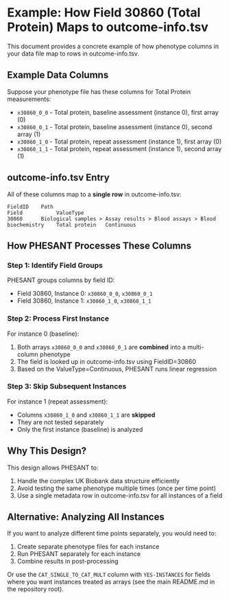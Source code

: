 # Example: How Field 30860 (Total Protein) Maps to outcome-info.tsv

This document provides a concrete example of how phenotype columns in your data file map to rows in outcome-info.tsv.

## Example Data Columns

Suppose your phenotype file has these columns for Total Protein measurements:
- `x30860_0_0` - Total protein, baseline assessment (instance 0), first array (0)
- `x30860_0_1` - Total protein, baseline assessment (instance 0), second array (1)  
- `x30860_1_0` - Total protein, repeat assessment (instance 1), first array (0)
- `x30860_1_1` - Total protein, repeat assessment (instance 1), second array (1)

## outcome-info.tsv Entry

All of these columns map to a **single row** in outcome-info.tsv:

```
FieldID    Path                                                                 Field           ValueType
30860      Biological samples > Assay results > Blood assays > Blood biochemistry    Total protein   Continuous
```

## How PHESANT Processes These Columns

### Step 1: Identify Field Groups

PHESANT groups columns by field ID:
- Field 30860, Instance 0: `x30860_0_0`, `x30860_0_1`
- Field 30860, Instance 1: `x30860_1_0`, `x30860_1_1`

### Step 2: Process First Instance

For instance 0 (baseline):
1. Both arrays `x30860_0_0` and `x30860_0_1` are **combined** into a multi-column phenotype
2. The field is looked up in outcome-info.tsv using FieldID=30860
3. Based on the ValueType=Continuous, PHESANT runs linear regression

### Step 3: Skip Subsequent Instances

For instance 1 (repeat assessment):
- Columns `x30860_1_0` and `x30860_1_1` are **skipped**
- They are not tested separately
- Only the first instance (baseline) is analyzed

## Why This Design?

This design allows PHESANT to:
1. Handle the complex UK Biobank data structure efficiently
2. Avoid testing the same phenotype multiple times (once per time point)
3. Use a single metadata row in outcome-info.tsv for all instances of a field

## Alternative: Analyzing All Instances

If you want to analyze different time points separately, you would need to:
1. Create separate phenotype files for each instance
2. Run PHESANT separately for each instance
3. Combine results in post-processing

Or use the `CAT_SINGLE_TO_CAT_MULT` column with `YES-INSTANCES` for fields where you want instances treated as arrays (see the main README.md in the repository root).

